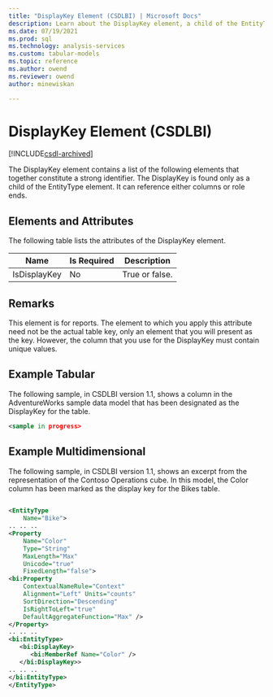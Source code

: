 ```yaml
---
title: "DisplayKey Element (CSDLBI) | Microsoft Docs"
description: Learn about the DisplayKey element, a child of the EntityType element that contains elements that together constitute a strong identifier.
ms.date: 07/19/2021
ms.prod: sql
ms.technology: analysis-services
ms.custom: tabular-models
ms.topic: reference
ms.author: owend
ms.reviewer: owend
author: minewiskan

---
```

# DisplayKey Element (CSDLBI)

[!INCLUDE[csdl-archived](../includes/csdl-archived.md)]

  The DisplayKey element contains a list of the following elements that together constitute a strong identifier. The DisplayKey is found only as a child of the EntityType element. It can reference either columns or role ends.  
  
## Elements and Attributes  
 The following table lists the attributes of the DisplayKey element.  
  
|Name|Is Required|Description|  
|----------|-----------------|-----------------|  
|IsDisplayKey|No|True or false.|  
  
## Remarks  
 This element is for reports. The element to which you apply this attribute need not be the actual table key, only an element that you will present as the key. However, the column that you use for the DisplayKey must contain unique values.  
  
## Example Tabular
  
 The following sample, in CSDLBI version 1.1, shows a column in the AdventureWorks sample data model that has been designated as the DisplayKey for the table.  
  
```xml   
<sample in progress>  
```  
  
## Example Multidimensional
  
 The following sample, in CSDLBI version 1.1, shows an excerpt from the representation of the Contoso Operations cube. In this model, the Color column has been marked as the display key for the Bikes table.  
  
```xml   
  
<EntityType   
    Name="Bike">  
.. .. ..  
<Property   
    Name="Color"   
    Type="String"   
    MaxLength="Max"   
    Unicode="true"   
    FixedLength="false">  
<bi:Property   
    ContextualNameRule="Context"   
    Alignment="Left" Units="counts"   
    SortDirection="Descending"   
    IsRightToLeft="true"   
    DefaultAggregateFunction="Max" />  
</Property>  
.. .. ..  
<bi:EntityType>  
   <bi:DisplayKey>  
      <bi:MemberRef Name="Color" />  
   </bi:DisplayKey>>  
.. .. ..  
</bi:EntityType>  
</EntityType>  
```  
  

  
  
